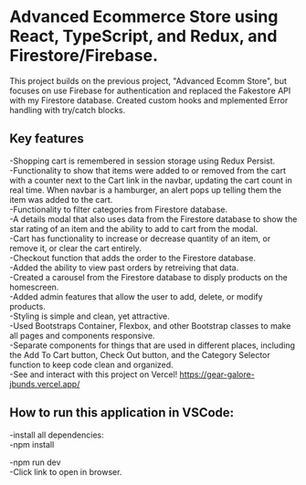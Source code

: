 # Advanced Ecommerce Store using React, TypeScript, and Redux, and Firestore/Firebase.

This project builds on the previous project, "Advanced Ecomm Store", but focuses on use Firebase for authentication and replaced the Fakestore API with my Firestore database. Created custom hooks and mplemented Error handling with try/catch blocks.

## Key features 

-Shopping cart is remembered in session storage using Redux Persist.  
-Functionality to show that items were added to or removed from the cart with a counter next to the Cart link in the navbar, updating the cart count in real time. When navbar is a hamburger, an alert pops up telling them the item was added to the cart.  
-Functionality to filter categories from Firestore database.  
-A details modal that also uses data from the Firestore database to show the star rating of an item and the ability to add to cart from the modal.  
-Cart has functionality to increase or decrease quantity of an item, or remove it, or clear the cart entirely.  
-Checkout function that adds the order to the Firestore database.  
-Added the ability to view past orders by retreiving that data.  
-Created a carousel from the Firestore database to disply products on the homescreen.  
-Added admin features that allow the user to add, delete, or modify products.  
-Styling is simple and clean, yet attractive.  
-Used Bootstraps Container, Flexbox, and other Bootstrap classes to make all pages and components responsive.  
-Separate components for things that are used in different places, including the Add To Cart button, Check Out button, and the Category Selector function to keep code clean and organized.  
-See and interact with this project on Vercel! https://gear-galore-jbunds.vercel.app/  

## How to run this application in VSCode:

-install all dependencies:  
  -npm install   
  
-npm run dev  
  -Click link to open in browser.  
